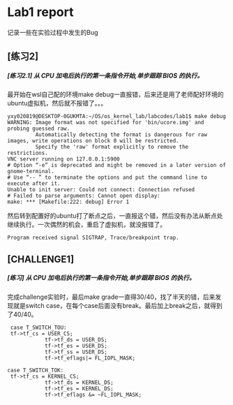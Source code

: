 

# Lab1 report

记录一些在实验过程中发生的Bug

## [练习2]

##### [练习2.1] 从 CPU 加电后执行的第一条指令开始,单步跟踪 BIOS 的执行。

最开始在wsl自己配的环境make debug一直报错，后来还是用了老师配好环境的ubuntu虚拟机，然后就不报错了。。。

```
yxy020819@DESKTOP-0GUKMTA:~/OS/os_kernel_lab/labcodes/lab1$ make debug
WARNING: Image format was not specified for 'bin/ucore.img' and probing guessed raw.
         Automatically detecting the format is dangerous for raw images, write operations on block 0 will be restricted.
         Specify the 'raw' format explicitly to remove the restrictions.
VNC server running on 127.0.0.1:5900
# Option “-e” is deprecated and might be removed in a later version of gnome-terminal.
# Use “-- ” to terminate the options and put the command line to execute after it.
Unable to init server: Could not connect: Connection refused
# Failed to parse arguments: Cannot open display:
make: *** [Makefile:222: debug] Error 1
```

然后转到配置好的ubuntu打了断点之后，一直报这个错，然后没有办法从断点处继续执行。一次偶然的机会，重启了虚拟机，就没报错了。

```
Program received signal SIGTRAP, Trace/breakpoint trap.
```

## [CHALLENGE1]

##### [练习] 从 CPU 加电后执行的第一条指令开始,单步跟踪 BIOS 的执行。

完成challenge实验时，最后make grade一直得30/40，找了半天的错，后来发现就是switch case，在每个case后面没有break。最后加上break之后，就得到了40/40。

```
 case T_SWITCH_TOU:
 tf->tf_cs = USER_CS;
            tf->tf_ds = USER_DS;
            tf->tf_es = USER_DS;
            tf->tf_ss = USER_DS;
            tf->tf_eflags|= FL_IOPL_MASK;
            
case T_SWITCH_TOK:
 tf->tf_cs = KERNEL_CS;
            tf->tf_ds = KERNEL_DS;
            tf->tf_es = KERNEL_DS;
            tf->tf_eflags &= ~FL_IOPL_MASK;

```

